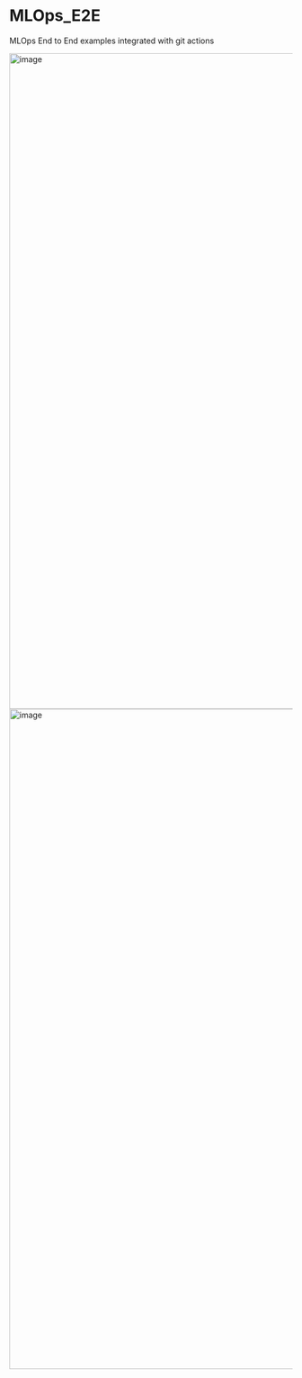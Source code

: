 # MLOps_E2E
MLOps End to End examples integrated with git actions

<img width="1164" alt="image" src="https://user-images.githubusercontent.com/88062753/155654893-aeb64656-4b07-4d90-b2c7-7153c58082ca.png">


<img width="1172" alt="image" src="https://user-images.githubusercontent.com/88062753/155654990-843b4f04-5739-43a3-afcf-497392196fc2.png">
